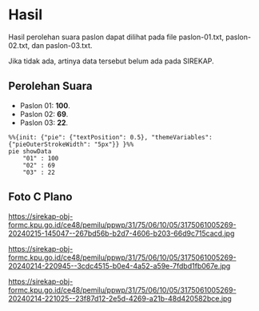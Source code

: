 # Hasil

Hasil perolehan suara paslon dapat dilihat pada file paslon-01.txt, paslon-02.txt, dan paslon-03.txt.

Jika tidak ada, artinya data tersebut belum ada pada SIREKAP.

## Perolehan Suara

 * Paslon 01: **100**.
 * Paslon 02: **69**.
 * Paslon 03: **22**.

```mermaid
%%{init: {"pie": {"textPosition": 0.5}, "themeVariables": {"pieOuterStrokeWidth": "5px"}} }%%
pie showData
    "01" : 100
    "02" : 69
    "03" : 22
```
## Foto C Plano

https://sirekap-obj-formc.kpu.go.id/ce48/pemilu/ppwp/31/75/06/10/05/3175061005269-20240215-145047--267bd56b-b2d7-4606-b203-66d9c715cacd.jpg

https://sirekap-obj-formc.kpu.go.id/ce48/pemilu/ppwp/31/75/06/10/05/3175061005269-20240214-220945--3cdc4515-b0e4-4a52-a59e-7fdbd1fb067e.jpg

https://sirekap-obj-formc.kpu.go.id/ce48/pemilu/ppwp/31/75/06/10/05/3175061005269-20240214-221025--23f87d12-2e5d-4269-a21b-48d420582bce.jpg
